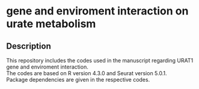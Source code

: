 # gene and enviroment interaction on urate metabolism

## Description

This repository includes the codes used in the manuscript regarding URAT1 gene and enviroment interaction.   
The codes are based on R version 4.3.0 and Seurat version 5.0.1.   
Package dependencies are given in the respective codes.  
